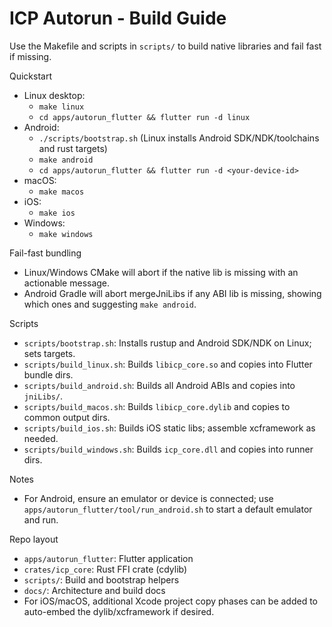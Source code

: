 # ICP Autorun - Build Guide

Use the Makefile and scripts in `scripts/` to build native libraries and fail fast if missing.

Quickstart
- Linux desktop:
  - `make linux`
  - `cd apps/autorun_flutter && flutter run -d linux`
- Android:
  - `./scripts/bootstrap.sh` (Linux installs Android SDK/NDK/toolchains and rust targets)
  - `make android`
  - `cd apps/autorun_flutter && flutter run -d <your-device-id>`
- macOS:
  - `make macos`
- iOS:
  - `make ios`
- Windows:
  - `make windows`

Fail-fast bundling
- Linux/Windows CMake will abort if the native lib is missing with an actionable message.
- Android Gradle will abort mergeJniLibs if any ABI lib is missing, showing which ones and suggesting `make android`.

Scripts
- `scripts/bootstrap.sh`: Installs rustup and Android SDK/NDK on Linux; sets targets.
- `scripts/build_linux.sh`: Builds `libicp_core.so` and copies into Flutter bundle dirs.
- `scripts/build_android.sh`: Builds all Android ABIs and copies into `jniLibs/`.
- `scripts/build_macos.sh`: Builds `libicp_core.dylib` and copies to common output dirs.
- `scripts/build_ios.sh`: Builds iOS static libs; assemble xcframework as needed.
- `scripts/build_windows.sh`: Builds `icp_core.dll` and copies into runner dirs.

Notes
- For Android, ensure an emulator or device is connected; use `apps/autorun_flutter/tool/run_android.sh` to start a default emulator and run.

Repo layout
- `apps/autorun_flutter`: Flutter application
- `crates/icp_core`: Rust FFI crate (cdylib)
- `scripts/`: Build and bootstrap helpers
- `docs/`: Architecture and build docs
- For iOS/macOS, additional Xcode project copy phases can be added to auto-embed the dylib/xcframework if desired.
